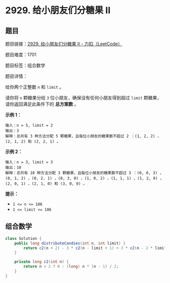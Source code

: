 # 2929. 给小朋友们分糖果 II

## 题目

题目链接：[2929. 给小朋友们分糖果 II - 力扣（LeetCode）](https://leetcode.cn/problems/distribute-candies-among-children-ii/description/)

题目难度：1701

题目标签：组合数学

题目详情：

给你两个正整数 `n` 和 `limit` 。

请你将 `n` 颗糖果分给 `3` 位小朋友，确保没有任何小朋友得到超过 `limit` 颗糖果，请你返回满足此条件下的 **总方案数** 。

**示例 1：**

```
输入：n = 5, limit = 2
输出：3
解释：总共有 3 种方法分配 5 颗糖果，且每位小朋友的糖果数不超过 2 ：(1, 2, 2) ，(2, 1, 2) 和 (2, 2, 1) 。
```

**示例 2：**

```
输入：n = 3, limit = 3
输出：10
解释：总共有 10 种方法分配 3 颗糖果，且每位小朋友的糖果数不超过 3 ：(0, 0, 3) ，(0, 1, 2) ，(0, 2, 1) ，(0, 3, 0) ，(1, 0, 2) ，(1, 1, 1) ，(1, 2, 0) ，(2, 0, 1) ，(2, 1, 0) 和 (3, 0, 0) 。
```

**提示：**

- `1 <= n <= 106`
- `1 <= limit <= 106`



## 组合数学

``` java
class Solution {
    public long distributeCandies(int n, int limit) {
        return c2(n + 2) - 3 * c2(n - limit + 1) + 3 * c2(n - 2 * limit) - c2(n - 3 * limit - 1);
    }

    private long c2(int n) {
        return n < 2 ? 0 : (long) n * (n - 1) / 2;
    }
}
```